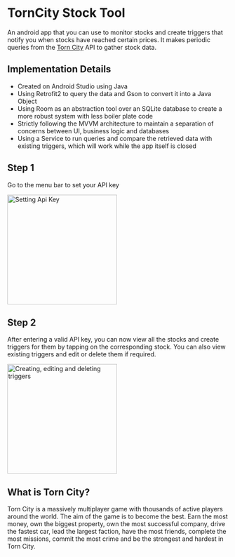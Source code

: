 # TornCity Stock Tool
An android app that you can use to monitor stocks and create triggers that notify you when stocks have reached certain prices. It makes periodic queries from the [Torn City](https://www.torn.com/) API to gather stock data.

## Implementation Details
* Created on Android Studio using Java
* Using Retrofit2 to query the data and Gson to convert it into a Java Object
* Using Room as an abstraction tool over an SQLite database to create a more robust system with less boiler plate code
* Strictly following the MVVM architecture to maintain a separation of concerns between UI, business logic and databases
* Using a Service to run queries and compare the retrieved data with existing triggers, which will work while the app itself is closed

## Step 1
Go to the menu bar to set your API key

<img src="https://user-images.githubusercontent.com/82872666/125926258-b1a54a95-0d08-4722-95a4-e372070113f6.gif" alt="Setting Api Key" width="250"/>

## Step 2
After entering a valid API key, you can now view all the stocks and create triggers for them by tapping on the corresponding stock. You can also view existing triggers and edit or delete them if required.
 
<img src="https://user-images.githubusercontent.com/82872666/125929501-e3b47fdd-fb8a-4b0d-993d-5d43b8a650b5.gif" alt="Creating, editing and deleting triggers" width="250"/>

## What is Torn City?
Torn City is a massively multiplayer game with thousands of active players around the world. The aim of the game is to become the best. Earn the most money, own the biggest property, own the most successful company, drive the fastest car, lead the largest faction, have the most friends, complete the most missions, commit the most crime and be the strongest and hardest in Torn City.
